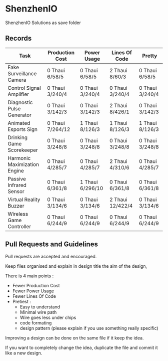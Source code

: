 # ShenzhenIO
ShenzhenIO Solutions as save folder

## Records

Task                         | Production Cost  | Power Usage      | Lines Of Code    | Pretty
---------------------------- | ---------------- | ---------------- | ---------------- | ---------------
Fake Surveillance Camera     | 0 Thaui 6/58/5   | 0 Thaui 6/58/5   | 2 Thaui 8/60/3   | 0 Thaui 6/58/5
Control Signal Amplifier     | 0 Thaui 3/240/4  | 0 Thaui 3/240/4  | 0 Thaui 3/240/4  | 0 Thaui 3/240/4
Diagnostic Pulse Generator   | 0 Thaui 3/142/3  | 0 Thaui 3/142/3  | 2 Thaui 8/426/1  | 0 Thaui 3/142/3
Animated Esports Sign        | 0 Thaui 7/264/12 | 1 Thaui 8/126/3  | 1 Thaui 8/126/3  | 1 Thaui 8/126/3
Drinking Game Scorekeeper    | 0 Thaui 3/248/8  | 0 Thaui 3/248/8  | 0 Thaui 3/248/8  | 0 Thaui 3/248/8
Harmonic Maximization Engine | 0 Thaui 4/285/7  | 0 Thaui 4/285/7  | 2 Thaui 4/310/6  | 0 Thaui 4/285/7
Passive Infrared Sensor      | 0 Thaui 6/361/8  | 1 Thaui 6/296/10 | 0 Thaui 6/361/8  | 0 Thaui 6/361/8
Virtual Reality Buzzer       | 0 Thaui 3/134/6  | 0 Thaui 3/134/6  | 2 Thaui 12/422/4 | 0 Thaui 3/134/6
Wireless Game Controller     | 0 Thaui 6/244/9  | 0 Thaui 6/244/9  | 0 Thaui 6/244/9  | 0 Thaui 6/244/9  

## Pull Requests and Guidelines

Pull requests are accepted and encouraged.

Keep files organised and explain in design title the aim of the design, 

There is 4 main points :
 * Fewer Production Cost
 * Fewer Power Usage
 * Fewer Lines Of Code
 * Pretiest :
   * Easy to understand
   * Minimal wire path
   * Wire goes less under chips
   * code formating
   * design pattern (please explain if you use something really specific)
 
Improving a design can be done on the same file if it keep the idea.

If you want to completely change the idea, duplicate the file and commit it like a new design.
